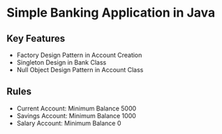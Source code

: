 # Simple Banking Application in Java

## Key Features
- Factory Design Pattern in Account Creation
- Singleton Design in Bank Class
- Null Object Design Pattern in Account Class 

## Rules
- Current Account: Minimum Balance 5000
- Savings Account: Minimum Balance 1000
- Salary Account: Minimum Balance 0